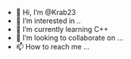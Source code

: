 - 👋 Hi, I’m @Krab23
- 👀 I’m interested in ..
- 🌱 I’m currently learning C++
- 💞️ I’m looking to collaborate on ...
- 📫 How to reach me ...

<!---
Krab23/Krab23 is a ✨ special ✨ repository because its `README.md` (this file) appears on your GitHub profile.
You can click the Preview link to take a look at your changes.
--->
